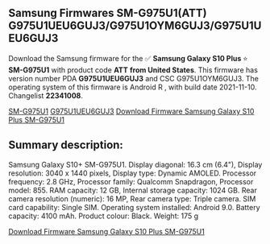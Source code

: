<h2>Samsung Firmwares SM-G975U1(ATT) G975U1UEU6GUJ3/G975U1OYM6GUJ3/G975U1UEU6GUJ3</h2>
Download the Samsung firmware for the ✅ <strong>Samsung Galaxy S10 Plus </strong> ⭐ <strong>SM-G975U1</strong> with product code <strong>ATT</strong> <strong> from United States</strong>. This firmware has version number PDA <strong>G975U1UEU6GUJ3</strong> and CSC G975U1OYM6GUJ3. The operating system of this firmware is Android R , with build date 2021-11-10. Changelist <strong>22341008</strong>.


[SM-G975U1](https://samfirm.shop/samsung/model/SM-G975U1)
[G975U1UEU6GUJ3](https://samfirm.shop/samsung/pda/G975U1UEU6GUJ3)
[Download Firmware Samsung Galaxy S10 Plus SM-G975U1](https://samfirm.shop/samsung/firmware/473438)
<h2>Summary description:</h2>
<p>Samsung Galaxy S10+ SM-G975U1. Display diagonal: 16.3 cm (6.4"), Display resolution: 3040 x 1440 pixels, Display type: Dynamic AMOLED. Processor frequency: 2.8 GHz, Processor family: Qualcomm Snapdragon, Processor model: 855. RAM capacity: 12 GB, Internal storage capacity: 1024 GB. Rear camera resolution (numeric): 16 MP, Rear camera type: Triple camera. SIM card capability: Single SIM. Operating system installed: Android 9.0. Battery capacity: 4100 mAh. Product colour: Black. Weight: 175 g</p>


[Download Firmware Samsung Galaxy S10 Plus SM-G975U1](https://samfirm.shop/samsung/firmware/473438)
